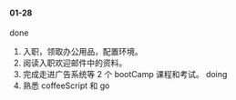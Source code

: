 #### 01-28
done
1. 入职，领取办公用品，配置环境。
2. 阅读入职欢迎邮件中的资料。
3. 完成走进广告系统等 2 个 bootCamp 课程和考试。
doing
1. 熟悉 coffeeScript 和 go